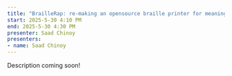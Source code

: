 ```yaml
---
title: "BrailleRap: re-making an opensource braille printer for meaningful engagement"
start: 2025-5-30 4:10 PM
end: 2025-5-30 4:30 PM
presenter: Saad Chinoy
presenters:
- name: Saad Chinoy
---
```


Description coming soon!
